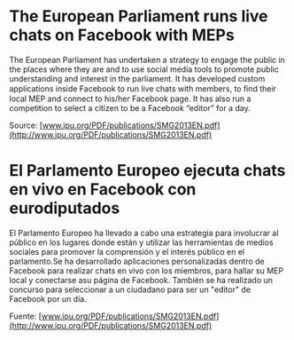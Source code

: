 # The European Parliament runs live chats on Facebook with MEPs

The European Parliament has undertaken a strategy to engage the public in the places where they are and to use social media tools to promote public understanding and interest in the parliament. It has developed custom applications inside Facebook to run live chats with members, to ﬁnd their local MEP and connect to his/her Facebook page. It has also run a competition to select a citizen to be a Facebook “editor” for a day.

Source: [www.ipu.org/PDF/publications/SMG2013EN.pdf](http://www.ipu.org/PDF/publications/SMG2013EN.pdf)

# El Parlamento Europeo ejecuta chats en vivo en Facebook con eurodiputados

El Parlamento Europeo ha llevado a cabo una estrategia para involucrar al público en los lugares donde están y utilizar las herramientas de medios sociales para promover la comprensión y el interés público en el parlamento.Se ha desarrollado aplicaciones personalizadas dentro de Facebook para realizar chats en vivo con los miembros, para hallar su MEP local y conectarse asu página de Facebook. También se ha realizado un concurso para seleccionar a un ciudadano para ser un "editor" de Facebook por un día.

Fuente: [www.ipu.org/PDF/publications/SMG2013EN.pdf](http://www.ipu.org/PDF/publications/SMG2013EN.pdf)
